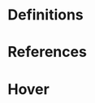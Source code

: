 <!--
# Ranges

<object data="/dev/codeintel/diagrams/ranges.svg" type="image/svg+xml"></object>
-->

# Definitions

<object data="/dev/codeintel/diagrams/definitions.svg" type="image/svg+xml"></object>

# References

<object data="/dev/codeintel/diagrams/references.svg" type="image/svg+xml"></object>

# Hover

<object data="/dev/codeintel/diagrams/hover.svg" type="image/svg+xml"></object>
